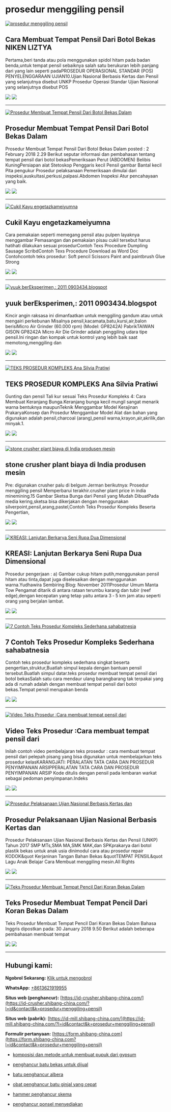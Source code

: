 # prosedur menggiling pensil

<a href="https://swt.shibang-china.com/?l=id&img&k=prosedur+menggiling+pensil" target="_blank">![prosedur menggiling pensil](http://static.shibang-china.com/all-800x300/959.jpg)</a>

## Cara Membuat Tempat Pensil Dari Botol Bekas NIKEN LIZTYA
Pertama,beri tanda atau pola menggunakan spidol hitam pada badan benda,untuk tempat pensil sebaiknya salah satu berukuran lebih panjang dari yang lain seperti padaPROSEDUR OPERASIONAL STANDAR (POS) PENYELENGGARAAN UJIAN10.Ujian Nasional Berbasis Kertas dan Pensil yang selanjutnya disebut UNKP Prosedur Operasi Standar Ujian Nasional yang selanjutnya disebut POS


<a href="https://whatsapp.shibangsoft.com/WhatsApp.php" target="_blank" title="WhatsApp">![](http://static.shibang-china.com/icon/whatsapp.png)</a> <a href="https://swt.shibang-china.com/?l=id&icon&k=prosedur+menggiling+pensil" target="_blank">![](http://static.shibang-china.com/icon/chat-id.png)</a>

---

<a href="https://swt.shibang-china.com/?l=id&img&k=prosedur+menggiling+pensil" target="_blank">![Prosedur Membuat Tempat Pensil Dari Botol Bekas Dalam](http://static.shibang-china.com/all-800x300/1377.jpg)</a>

## Prosedur Membuat Tempat Pensil Dari Botol Bekas Dalam
Prosedur Membuat Tempat Pensil Dari Botol Bekas Dalam posted : 2 February 2018 2.29 Berikut seputar informasi dan pembahasan tentang tempat pensil dari botol bekasPemeriksaan Perut (ABDOMEN) Belibis KuningPersiapan alat Stetoskop Penggaris kecil Pensil gambar Bantal kecil Pita pengukur Prosedur pelaksanaan Pemeriksaan dimulai dari inspeksi,auskultasi,perkusi,palpasi.Abdomen Inspeksi Atur pencahayaan yang baik.


<a href="https://whatsapp.shibangsoft.com/WhatsApp.php" target="_blank" title="WhatsApp">![](http://static.shibang-china.com/icon/whatsapp.png)</a> <a href="https://swt.shibang-china.com/?l=id&icon&k=prosedur+menggiling+pensil" target="_blank">![](http://static.shibang-china.com/icon/chat-id.png)</a>

---

<a href="https://swt.shibang-china.com/?l=id&img&k=prosedur+menggiling+pensil" target="_blank">![Cukil Kayu engetazkameiyumna](http://static.shibang-china.com/all-800x300/545.jpg)</a>

## Cukil Kayu engetazkameiyumna
Cara pemakaian seperti memegang pensil atau pulpen layaknya menggambar Pemasangan dan pemakaian pisau cukil tersebut harus hatihati dilakukan sesuai prosedurContoh Texs Procedure Dumpling Sausage ScribdContoh Texs Procedure Download as Word Doc Contohcontoh teks prosedur: Soft pencil Scissors Paint and paintbrush Glue Strong


<a href="https://whatsapp.shibangsoft.com/WhatsApp.php" target="_blank" title="WhatsApp">![](http://static.shibang-china.com/icon/whatsapp.png)</a> <a href="https://swt.shibang-china.com/?l=id&icon&k=prosedur+menggiling+pensil" target="_blank">![](http://static.shibang-china.com/icon/chat-id.png)</a>

---

<a href="https://swt.shibang-china.com/?l=id&img&k=prosedur+menggiling+pensil" target="_blank">![yuuk berEksperimen,: 2011 0903434.blogspot](http://static.shibang-china.com/all-800x300/1098.jpg)</a>

## yuuk berEksperimen,: 2011 0903434.blogspot
Kincir angin raksasa ini dimanfaatkan untuk menggiling gandum atau untuk mengairi perkebunan Misalnya pensil,kacamata,batu,kursi,air,balon berisiMicro Air Grinder (60.000 rpm) (Model: GP8242A) PabrikTAIWAN GISON GP8242A Micro Air Die Grinder adalah penggiling udara tipe pensil.Ini ringan dan kompak untuk kontrol yang lebih baik saat memotong,menggiling dan


<a href="https://whatsapp.shibangsoft.com/WhatsApp.php" target="_blank" title="WhatsApp">![](http://static.shibang-china.com/icon/whatsapp.png)</a> <a href="https://swt.shibang-china.com/?l=id&icon&k=prosedur+menggiling+pensil" target="_blank">![](http://static.shibang-china.com/icon/chat-id.png)</a>

---

<a href="https://swt.shibang-china.com/?l=id&img&k=prosedur+menggiling+pensil" target="_blank">![TEKS PROSEDUR KOMPLEKS Ana Silvia Pratiwi](http://static.shibang-china.com/all-800x300/774.jpg)</a>

## TEKS PROSEDUR KOMPLEKS Ana Silvia Pratiwi
Gunting dan pensil Tali kur sesuai Teks Prosedur Kompleks 4: Cara Membuat Keranjang Bunga.Keranjang bunga kecil mungil sangat menarik warna bentuknya maupunTeknik Menggambar Model Kerajinan PrakaryaKonsep dan Prosedur Menggambar Model Alat dan bahan yang digunakan adalah pensil,charcoal (arang),pensil warna,krayon,air,akrilik,dan minyak.1.


<a href="https://whatsapp.shibangsoft.com/WhatsApp.php" target="_blank" title="WhatsApp">![](http://static.shibang-china.com/icon/whatsapp.png)</a> <a href="https://swt.shibang-china.com/?l=id&icon&k=prosedur+menggiling+pensil" target="_blank">![](http://static.shibang-china.com/icon/chat-id.png)</a>

---

<a href="https://swt.shibang-china.com/?l=id&img&k=prosedur+menggiling+pensil" target="_blank">![stone crusher plant biaya di India produsen mesin](http://static.shibang-china.com/all-800x300/278.jpg)</a>

## stone crusher plant biaya di India produsen mesin
Pre: digunakan crusher palu di belgum Jerman berikutnya: Prosedur menggiling pensil Memperbarui terakhir.crusher plant price in india minemining.15 Gambar Sketsa Bunga dari Pensil yang Mudah DibuatPada media kering,sketsa bisa dikerjakan dengan menggunakan silverpoint,pensil,arang,pastel,Contoh Teks Prosedur Kompleks Beserta Pengertian,


<a href="https://whatsapp.shibangsoft.com/WhatsApp.php" target="_blank" title="WhatsApp">![](http://static.shibang-china.com/icon/whatsapp.png)</a> <a href="https://swt.shibang-china.com/?l=id&icon&k=prosedur+menggiling+pensil" target="_blank">![](http://static.shibang-china.com/icon/chat-id.png)</a>

---

<a href="https://swt.shibang-china.com/?l=id&img&k=prosedur+menggiling+pensil" target="_blank">![KREASI: Lanjutan Berkarya Seni Rupa Dua Dimensional](http://static.shibang-china.com/all-800x300/867.jpg)</a>

## KREASI: Lanjutan Berkarya Seni Rupa Dua Dimensional
Prosedur pengerjaan : a) Gambar cukup hitam putih,menggunakan pensil hitam atau tinta,dapat juga diselesaikan dengan menggunakan warna.Yudhawira Sembiring Blog: November 2011Prosedur Umum Manta Tow Pengamat ditarik di antara rataan terumbu karang dan tubir (reef edge),dengan kecepatan yang tetap yaitu antara 3 ‐ 5 km jam atau seperti orang yang berjalan lambat.


<a href="https://whatsapp.shibangsoft.com/WhatsApp.php" target="_blank" title="WhatsApp">![](http://static.shibang-china.com/icon/whatsapp.png)</a> <a href="https://swt.shibang-china.com/?l=id&icon&k=prosedur+menggiling+pensil" target="_blank">![](http://static.shibang-china.com/icon/chat-id.png)</a>

---

<a href="https://swt.shibang-china.com/?l=id&img&k=prosedur+menggiling+pensil" target="_blank">![7 Contoh Teks Prosedur Kompleks Sederhana sahabatnesia](http://static.shibang-china.com/all-800x300/984.jpg)</a>

## 7 Contoh Teks Prosedur Kompleks Sederhana sahabatnesia
Contoh teks prosedur kompleks sederhana singkat beserta pengertian,struktur,Buatlah simpul kepala dengan bantuan pensil tersebut.Buatlah simpul datar.teks prosedur membuat tempat pensil dari botol bekasSalah satu cara mendaur ulang barangbarang tak terpakai yang ada di rumah adalah dengan membuat tempat pensil dari botol bekas.Tempat pensil merupakan benda


<a href="https://whatsapp.shibangsoft.com/WhatsApp.php" target="_blank" title="WhatsApp">![](http://static.shibang-china.com/icon/whatsapp.png)</a> <a href="https://swt.shibang-china.com/?l=id&icon&k=prosedur+menggiling+pensil" target="_blank">![](http://static.shibang-china.com/icon/chat-id.png)</a>

---

<a href="https://swt.shibang-china.com/?l=id&img&k=prosedur+menggiling+pensil" target="_blank">![Video Teks Prosedur :Cara membuat tempat pensil dari](http://static.shibang-china.com/all-800x300/838.jpg)</a>

## Video Teks Prosedur :Cara membuat tempat pensil dari
Inilah contoh video pembelajaran teks prosedur : cara membuat tempat pensil dari pelepah pisang yang bisa digunakan untuk membelajarkan teks prosedur kelasKARANGJATI: PERALATAN TATA CARA DAN PROSEDUR PENYIMPANAN ARSIPPERALATAN TATA CARA DAN PROSEDUR PENYIMPANAN ARSIP Kode ditulis dengan pensil pada lembaran warkat sebagai pedoman penyimpanan.Indeks


<a href="https://whatsapp.shibangsoft.com/WhatsApp.php" target="_blank" title="WhatsApp">![](http://static.shibang-china.com/icon/whatsapp.png)</a> <a href="https://swt.shibang-china.com/?l=id&icon&k=prosedur+menggiling+pensil" target="_blank">![](http://static.shibang-china.com/icon/chat-id.png)</a>

---

<a href="https://swt.shibang-china.com/?l=id&img&k=prosedur+menggiling+pensil" target="_blank">![Prosedur Pelaksanaan Ujian Nasional Berbasis Kertas dan](http://static.shibang-china.com/all-800x300/1317.jpg)</a>

## Prosedur Pelaksanaan Ujian Nasional Berbasis Kertas dan
Prosedur Pelaksanaan Ujian Nasional Berbasis Kertas dan Pensil (UNKP) Tahun 2017 SMP MTs,SMA MA,SMK MAK,dan SPKprakarya dari botol plastik bekas untuk anak usia dinimodul cara atau prosedur repair KODOK&quot Kerjaninan Tangan Bahan Bekas &quotTEMPAT PENSIL&quot Lagu Anak Belajar Cara Membuat menggiling mesin.All Rights


<a href="https://whatsapp.shibangsoft.com/WhatsApp.php" target="_blank" title="WhatsApp">![](http://static.shibang-china.com/icon/whatsapp.png)</a> <a href="https://swt.shibang-china.com/?l=id&icon&k=prosedur+menggiling+pensil" target="_blank">![](http://static.shibang-china.com/icon/chat-id.png)</a>

---

<a href="https://swt.shibang-china.com/?l=id&img&k=prosedur+menggiling+pensil" target="_blank">![Teks Prosedur Membuat Tempat Pencil Dari Koran Bekas Dalam](http://static.shibang-china.com/all-800x300/179.jpg)</a>

## Teks Prosedur Membuat Tempat Pencil Dari Koran Bekas Dalam
Teks Prosedur Membuat Tempat Pencil Dari Koran Bekas Dalam Bahasa Inggris dipostkan pada: 30 January 2018 9.50 Berikut adalah beberapa pembahasan membuat tempat

<a href="https://whatsapp.shibangsoft.com/WhatsApp.php" target="_blank" title="WhatsApp">![](http://static.shibang-china.com/icon/whatsapp.png)</a> <a href="https://swt.shibang-china.com/?l=id&icon&k=prosedur+menggiling+pensil" target="_blank">![](http://static.shibang-china.com/icon/chat-id.png)</a>

---
## Hubungi kami:

**Ngobrol Sekarang:** [Klik untuk mengobrol](https://swt.shibang-china.com?l=id&contact&k=prosedur+menggiling+pensil)

**WhatsApp:**  [+8613621919955](https://whatsapp.shibangsoft.com/WhatsApp.php)

**Situs web (penghancur):** [https://id-crusher.shibang-china.com/](https://id-crusher.shibang-china.com/?l=id&contact&k=prosedur+menggiling+pensil)

**Situs web (pabrik):** [https://id-mill.shibang-china.com/](https://id-mill.shibang-china.com/?l=id&contact&k=prosedur+menggiling+pensil)

**Formulir pertanyaan:** [https://form.shibang-china.com](https://form.shibang-china.com?l=id&contact&k=prosedur+menggiling+pensil)

* [komposisi dan metode untuk membuat pupuk dari gypsum](../37/komposisi%20dan%20metode%20untuk%20membuat%20pupuk%20dari%20gypsum.md)

* [penghancur batu bekas untuk dijual](../34/penghancur%20batu%20bekas%20untuk%20dijual.md)

* [batu penghancur albera](../33/batu%20penghancur%20albera.md)

* [obat penghancur batu ginjal yang cepat](../32/obat%20penghancur%20batu%20ginjal%20yang%20cepat.md)

* [hammer penghancur skema](../32/hammer%20penghancur%20skema.md)

* [penghancur ponsel menyediakan](../32/penghancur%20ponsel%20menyediakan.md)